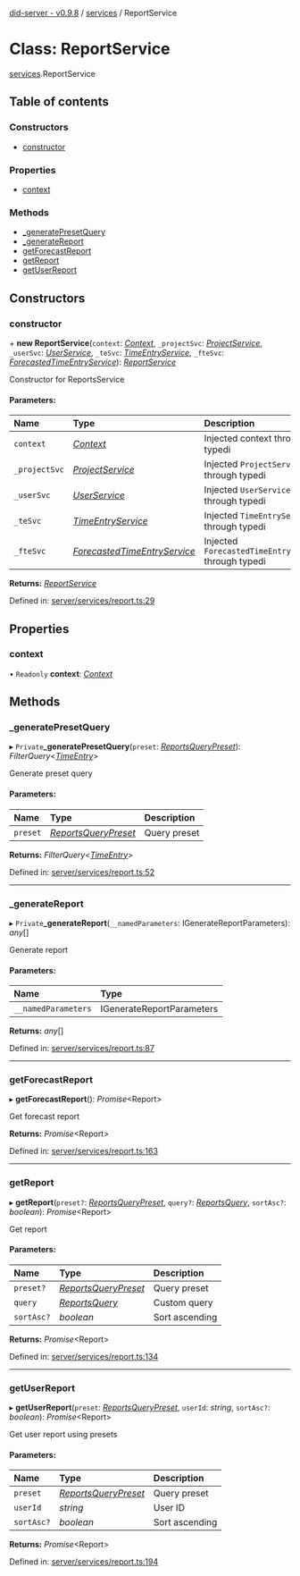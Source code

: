 [did-server - v0.9.8](../README.md) / [services](../modules/services.md) / ReportService

# Class: ReportService

[services](../modules/services.md).ReportService

## Table of contents

### Constructors

- [constructor](services.reportservice.md#constructor)

### Properties

- [context](services.reportservice.md#context)

### Methods

- [\_generatePresetQuery](services.reportservice.md#_generatepresetquery)
- [\_generateReport](services.reportservice.md#_generatereport)
- [getForecastReport](services.reportservice.md#getforecastreport)
- [getReport](services.reportservice.md#getreport)
- [getUserReport](services.reportservice.md#getuserreport)

## Constructors

### constructor

\+ **new ReportService**(`context`: [*Context*](graphql_context.context.md), `_projectSvc`: [*ProjectService*](services.projectservice.md), `_userSvc`: [*UserService*](services.userservice.md), `_teSvc`: [*TimeEntryService*](services.timeentryservice.md), `_fteSvc`: [*ForecastedTimeEntryService*](services.forecastedtimeentryservice.md)): [*ReportService*](services_report.reportservice.md)

Constructor for ReportsService

#### Parameters:

Name | Type | Description |
:------ | :------ | :------ |
`context` | [*Context*](graphql_context.context.md) | Injected context through typedi   |
`_projectSvc` | [*ProjectService*](services.projectservice.md) | Injected `ProjectService` through typedi   |
`_userSvc` | [*UserService*](services.userservice.md) | Injected `UserService` through typedi   |
`_teSvc` | [*TimeEntryService*](services.timeentryservice.md) | Injected `TimeEntryService` through typedi   |
`_fteSvc` | [*ForecastedTimeEntryService*](services.forecastedtimeentryservice.md) | Injected `ForecastedTimeEntryService` through typedi    |

**Returns:** [*ReportService*](services_report.reportservice.md)

Defined in: [server/services/report.ts:29](https://github.com/Puzzlepart/did/blob/dev/server/services/report.ts#L29)

## Properties

### context

• `Readonly` **context**: [*Context*](graphql_context.context.md)

## Methods

### \_generatePresetQuery

▸ `Private`**_generatePresetQuery**(`preset`: [*ReportsQueryPreset*](../modules/graphql.md#reportsquerypreset)): *FilterQuery*<[*TimeEntry*](graphql.timeentry.md)\>

Generate preset query

#### Parameters:

Name | Type | Description |
:------ | :------ | :------ |
`preset` | [*ReportsQueryPreset*](../modules/graphql.md#reportsquerypreset) | Query preset    |

**Returns:** *FilterQuery*<[*TimeEntry*](graphql.timeentry.md)\>

Defined in: [server/services/report.ts:52](https://github.com/Puzzlepart/did/blob/dev/server/services/report.ts#L52)

___

### \_generateReport

▸ `Private`**_generateReport**(`__namedParameters`: IGenerateReportParameters): *any*[]

Generate report

#### Parameters:

Name | Type |
:------ | :------ |
`__namedParameters` | IGenerateReportParameters |

**Returns:** *any*[]

Defined in: [server/services/report.ts:87](https://github.com/Puzzlepart/did/blob/dev/server/services/report.ts#L87)

___

### getForecastReport

▸ **getForecastReport**(): *Promise*<Report\>

Get forecast report

**Returns:** *Promise*<Report\>

Defined in: [server/services/report.ts:163](https://github.com/Puzzlepart/did/blob/dev/server/services/report.ts#L163)

___

### getReport

▸ **getReport**(`preset?`: [*ReportsQueryPreset*](../modules/graphql.md#reportsquerypreset), `query?`: [*ReportsQuery*](graphql.reportsquery.md), `sortAsc?`: *boolean*): *Promise*<Report\>

Get report

#### Parameters:

Name | Type | Description |
:------ | :------ | :------ |
`preset?` | [*ReportsQueryPreset*](../modules/graphql.md#reportsquerypreset) | Query preset   |
`query` | [*ReportsQuery*](graphql.reportsquery.md) | Custom query   |
`sortAsc?` | *boolean* | Sort ascending    |

**Returns:** *Promise*<Report\>

Defined in: [server/services/report.ts:134](https://github.com/Puzzlepart/did/blob/dev/server/services/report.ts#L134)

___

### getUserReport

▸ **getUserReport**(`preset`: [*ReportsQueryPreset*](../modules/graphql.md#reportsquerypreset), `userId`: *string*, `sortAsc?`: *boolean*): *Promise*<Report\>

Get user report using presets

#### Parameters:

Name | Type | Description |
:------ | :------ | :------ |
`preset` | [*ReportsQueryPreset*](../modules/graphql.md#reportsquerypreset) | Query preset   |
`userId` | *string* | User ID   |
`sortAsc?` | *boolean* | Sort ascending    |

**Returns:** *Promise*<Report\>

Defined in: [server/services/report.ts:194](https://github.com/Puzzlepart/did/blob/dev/server/services/report.ts#L194)
